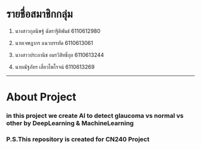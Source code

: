 # รายชื่อสมาชิกกลุ่ม

1. นางสาวกุลนิษฐ์ ฉัตราฐิติพันธ์    6110612980

2. นายเจษฎากร แนวบรรทัด       6110613061

3. นางสาวประภานิช อมรวิสิทธิ์กุล   6110613244

4. นายณัฐภัทร เลี่ยวไพโรจน์       6110613269

---



# About Project

### in this project we create AI to detect glaucoma vs normal vs other by DeepLearning & MachineLearning


### P.S.This repository is created for CN240 Project 

